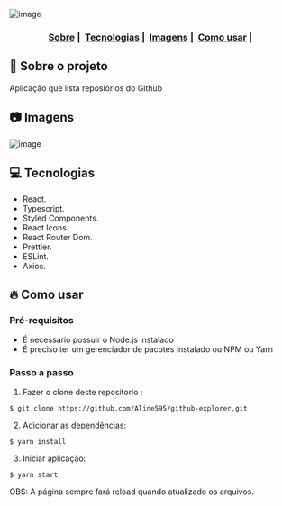 ![image](https://user-images.githubusercontent.com/56769013/98737009-63aefe00-2384-11eb-8a0e-626148ef584f.png)
  
<h3 align="center">
  <a href="#dog-sobre-o-projeto">Sobre</a>&nbsp;|&nbsp;
  <a href="#computer-tecnologias">Tecnologias</a>&nbsp;|&nbsp;
  <a href="#camera-imagens">Imagens</a>&nbsp;|&nbsp;
  <a href="#fire-como-usar">Como usar</a>&nbsp;|&nbsp;
</h3>


## :dog: Sobre o projeto

Aplicação que lista reposiórios do Github  


## :camera: Imagens

![image](https://user-images.githubusercontent.com/56769013/98736544-b340fa00-2383-11eb-83f0-a1df6910c468.png)  


  
## :computer: Tecnologias

- React. 
- Typescript. 
- Styled Components.  
- React Icons.  
- React Router Dom.  
- Prettier.  
- ESLint.  
- Axios.  

## :fire: Como usar

### Pré-requisitos
  - É necessario possuir o Node.js instalado
  - É preciso ter um gerenciador de pacotes instalado ou NPM ou Yarn
 
### Passo a passo

1. Fazer o clone deste repositorio :
````
$ git clone https://github.com/Aline595/github-explorer.git
````

2. Adicionar as dependências:
````
$ yarn install
````

3. Iniciar aplicação:
````
$ yarn start
````

OBS: A página sempre fará reload quando atualizado os arquivos.<br />

